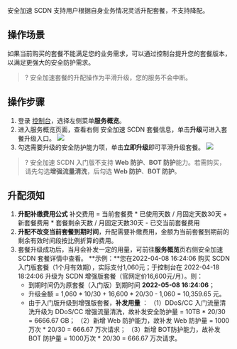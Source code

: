 安全加速 SCDN 支持用户根据自身业务情况灵活升配套餐，不支持降配。

## 操作场景

如果当前购买的套餐不能满足您的业务需求，可以通过控制台提升您的套餐版本，以满足更强大的安全防护需求。

> ? 安全加速套餐的升配操作为平滑升级，您的服务不会中断。

## 操作步骤

1. 登录 [控制台](https://console.cloud.tencent.com/cdn)，选择左侧菜单**服务概览**。
2. 进入服务概览页面，查看右侧 安全加速 SCDN 套餐信息，单击**升级**可进入套餐升级入口。
   ![](https://qcloudimg.tencent-cloud.cn/raw/8808d7cfe27ad435f83e3613dd50eaeb.jpg)
3. 勾选需要升级的安全防护能力项，单击**立即升级**即可平滑升级套餐。
   ![](https://qcloudimg.tencent-cloud.cn/raw/c3dbef05be22011162f13a4dace1ad62.jpg)

> ? 安全加速 SCDN 入门版不支持 **Web 防护**、**BOT 防护**能力。若需购买，请先勾选**增强流量清洗**，后勾选 **Web 防护**、**BOT 防护**。

## 升配须知
1. **升配补缴费用公式**
	补交费用 = 当前套餐费 \* 已使用天数 / 月固定天数30天 + 新套餐费用 \* 套餐剩余天数 / 月固定天数30天 - 已交当前套餐费用
2. **升配不改变当前套餐到期时间**，升配需要补缴费用，金额为当前套餐到期前的剩余有效时间段按比例折算的费用。
3. 套餐升级成功后，当月会补发一定的用量，可前往**服务概览**页右侧安全加速 SCDN 套餐详情中查看。
   **示例：**您在2022-04-08 16:24:06 购买 SCDN 入门版套餐（1个月有效期），实际支付1,060元；于控制台在 2022-04-18 18:24:06 升级为 SCDN 增强版套餐（官网定价16,600元/月）。则：
   - 到期时间仍为原套餐（入门版）到期时间  **2022-05-08 16:24:06**；
   - 升级金额 = 1,060  \* 10/30 + 16,600 \* 20/30 - 1,060 = 10,359.65 元。
   - 由于入门版升级到增强版套餐，**补发用量** ： 
     （1）DDoS/CC 入门流量清洗升级为 DDoS/CC 增强流量清洗，故补发安全防护量 = 10TB \* 20/30 = 6666.67 GB；
      （2）新增 Web 防护能力，故补发 Web 防护量 = 1000万次 \* 20/30 = 666.67 万次请求；
      （3）新增 BOT防护能力，故补发 BOT 防护量 = 1000万次 \* 20/30 = 666.67 万次请求。

